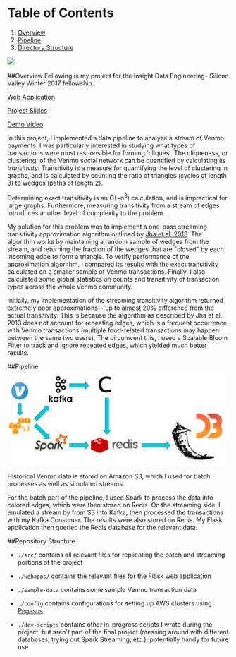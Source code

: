# Table of Contents

1. [Overview](README.md#overview)
2. [Pipeline](README.md#Pipeline)
3. [Directory Structure](README.md#directory-structure)

<img src="./images/graph.png" width="800">

##Overview
Following is my project for the Insight Data Engineering- Silicon Valley Winter 2017 fellowship.

[Web Application](anuvedverma.us)

[Project Slides](http://www.slideshare.net/AnuvedVerma/triangles-71987416)

[Demo Video]()

In this project, I implemented a data pipeline to analyze a stream of Venmo payments. I was particularly interested in studying what types of transactions were most responsible for forming 'cliques'. The cliqueness, or clustering, of the Venmo social network can be quantified by calculating its <i>transitivity</i>. Transitivity is a measure for quantifying the level of clustering in graphs, and is calculated by counting the ratio of triangles (cycles of length 3) to wedges (paths of length 2).

Determining exact transitivity is an O(~n<sup>3</sup>) calculation, and is impractical for large graphs. Furthermore, measuring transitivity from a stream of edges introduces another level of complexity to the problem.

My solution for this problem was to implement a one-pass streaming transitivity approximation algorithm outlined by [Jha et al. 2013](https://arxiv.org/abs/1212.2264). The algorithm works by maintaining a random sample of wedges from the stream, and returning the fraction of the wedges that are "closed" by each incoming edge to form a triangle. To verify performance of the approximation algorithm, I compared its results with the exact transitivity calculated on a smaller sample of Venmo transactions. Finally, I also calculated some global statistics on counts and transitivity of transaction types across the whole Venmo community.

Initially, my implementation of the streaming transitivity algorithm returned extremely poor approximations-- up to almost 20% difference from the actual transitivity. This is because the algorithm as described by Jha et al. 2013 does not account for repeating edges, which is a frequent occurrence with Venmo transactions (multiple food-related transactions may happen between the same two users). The circumvent this, I used a Scalable Bloom Filter to track and ignore repeated edges, which yielded much better results.


##Pipeline
<img src="./images/pipeline.png" width="800">

Historical Venmo data is stored on Amazon S3, which I used for batch processes as well as simulated streams. 

For the batch part of the pipeline, I used Spark to process the data into colored edges, which were then stored on Redis. On the streaming side, I emulated a stream by from S3 into Kafka, then processed the transactions with my Kafka Consumer. The results were also stored on Redis. My Flask application then queried the Redis database for the relevant data.


##Repository Structure

- `./src/` contains all relevant files for replicating the batch and streaming portions of the project

- `./webapps/` contains the relevant files for the Flask web application

- `./sample-data` contains some sample Venmo transaction data

- `./config` contains configurations for setting up AWS clusters using [Pegasus](https://github.com/InsightDataScience/pegasus)

- `./dev-scripts` contains other in-progress scripts I wrote during the project, but aren't part of the final project (messing around with different databases, trying out Spark Streaming, etc.); potentially handy for future use 